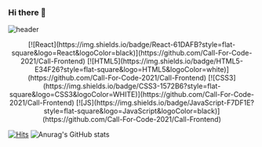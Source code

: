 ### Hi there 👋

<!--
**woojinhong03/woojinhong03** is a ✨ _special_ ✨ repository because its `README.md` (this file) appears on your GitHub profile.

Here are some ideas to get you started:

- 🔭 I’m currently working on ...
- 🌱 I’m currently learning ...
- 👯 I’m looking to collaborate on ...
- 🤔 I’m looking for help with ...
- 💬 Ask me about ...
- 📫 How to reach me: ...
- 😄 Pronouns: ...
- ⚡ Fun fact: ...
-->

![header](https://capsule-render.vercel.app/api?type=waving&color=Auto&height=300&section=header&text=hello%20render&fontSize=90)

<p align="center">
[![React](https://img.shields.io/badge/React-61DAFB?style=flat-square&logo=React&logoColor=black)](https://github.com/Call-For-Code-2021/Call-Frontend)
[![HTML5](https://img.shields.io/badge/HTML5-E34F26?style=flat-square&logo=HTML5&logoColor=white)](https://github.com/Call-For-Code-2021/Call-Frontend)
[![CSS3](https://img.shields.io/badge/CSS3-1572B6?style=flat-square&logo=CSS3&logoColor=WHITE)](https://github.com/Call-For-Code-2021/Call-Frontend)
[![JS](https://img.shields.io/badge/JavaScript-F7DF1E?style=flat-square&logo=JavaScript&logoColor=black)](https://github.com/Call-For-Code-2021/Call-Frontend)
</p>

[![Hits](https://hits.seeyoufarm.com/api/count/incr/badge.svg?url=https%3A%2F%2Fgithub.com%2Fwoojinhong03&count_bg=%2345FFEB&title_bg=%23969696&icon=&icon_color=%23FF4545&title=%EB%B0%A9%EB%AC%B8%EC%9E%90+%EC%88%98&edge_flat=true)](https://hits.seeyoufarm.com)
![Anurag's GitHub stats](https://github-readme-stats.vercel.app/api?username=woojinhong03&&show_icons=true&theme=radical)
